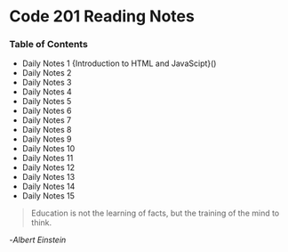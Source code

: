 # **Code 201 Reading Notes**
 
  
### <addr> Table of Contents
* Daily Notes 1 {Introduction to HTML and JavaScipt}()
* Daily Notes 2
* Daily Notes 3
* Daily Notes 4
* Daily Notes 5
* Daily Notes 6
* Daily Notes 7
* Daily Notes 8
* Daily Notes 9
* Daily Notes 10
* Daily Notes 11
* Daily Notes 12
* Daily Notes 13
* Daily Notes 14
* Daily Notes 15
 
 

>Education is not the learning of facts,
>but the training of the mind to think.

-*Albert Einstein*
